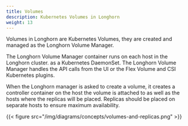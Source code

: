 ```yaml
---
title: Volumes
description: Kubernetes Volumes in Longhorn
weight: 13
---
```


Volumes in Longhorn are Kubernetes Volumes, they are created and managed as the Longhorn Volume Manager.

The Longhorn Volume Manager container runs on each host in the Longhorn cluster. as a Kubernetes DaemonSet.  The Longhorn Volume Manager handles the API calls from the UI or the Flex Volume and CSI Kubernetes plugins.

When the Longhorn manager is asked to create a volume, it creates a controller container on the host the volume is attached to as well as the hosts where the replicas will be placed. Replicas should be placed on separate hosts to ensure maximum availability.

{{< figure src="/img/diagrams/concepts/volumes-and-replicas.png" >}}